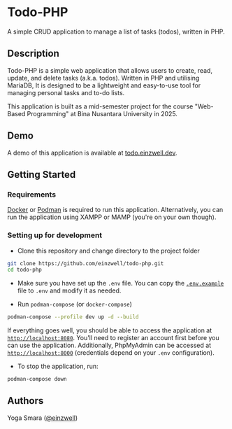 # Todo-PHP

A simple CRUD application to manage a list of tasks (todos), written in PHP.

## Description

Todo-PHP is a simple web application that allows users to create, read, update, and delete tasks (a.k.a. todos). 
Written in PHP and utilising MariaDB, It is designed to be a lightweight and easy-to-use tool for managing personal tasks and to-do lists.

This application is built as a mid-semester project for the course "Web-Based Programming" at Bina Nusantara University
in 2025.

## Demo
A demo of this application is available at [todo.einzwell.dev](https://todo.einzwell.dev).

## Getting Started

### Requirements

[Docker](https://www.docker.com/get-started) or [Podman](https://podman.io/getting-started/installation) is required to run this application. Alternatively, you can run the application using XAMPP or MAMP
(you're on your own though).

### Setting up for development

* Clone this repository and change directory to the project folder

```bash
git clone https://github.com/einzwell/todo-php.git
cd todo-php
```

* Make sure you have set up the `.env` file. You can copy the [`.env.example`](.env.example) file to `.env` and modify it as needed.

* Run `podman-compose` (or `docker-compose`)

```bash
podman-compose --profile dev up -d --build
```

If everything goes well, you should be able to access the application at [`http://localhost:8080`](http://localhost:8000). You'll need to register an account first before you can use the application.
Additionally, PhpMyAdmin can be accessed at [`http://localhost:8000`](http://localhost:8080) (credentials depend on your `.env` configuration).

* To stop the application, run:

```bash
podman-compose down
```

## Authors

Yoga Smara ([@einzwell](https://github.com/einzwell))